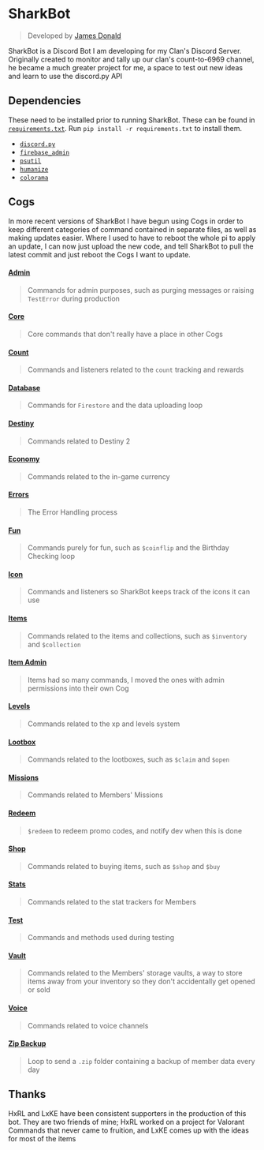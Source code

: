 # SharkBot
> Developed by [James Donald](https://jdonald.co.uk)

SharkBot is a Discord Bot I am developing for my Clan's Discord Server. 
Originally created to monitor and tally up our clan's count-to-6969 channel, he became a much greater project for me, a space to test out new ideas and learn to use the discord.py API
## Dependencies
These need to be installed prior to running SharkBot. These can be found in [`requirements.txt`](requirements.txt).
Run `pip install -r requirements.txt` to install them.
- [`discord.py`](https://pypi.org/project/discord.py/)
- [`firebase_admin`](https://pypi.org/project/firebase_admin/)
- [`psutil`](https://pypi.org/project/psutil/)
- [`humanize`](https://pypi.org/project/humanize/)
- [`colorama`](https://pypi.org/project/colorama/)
## Cogs
In more recent versions of SharkBot I have begun using Cogs in order to keep different categories of command contained in separate files, as well as making updates easier. Where I used to have to reboot the whole pi to apply an update, I can now just upload the new code, and tell SharkBot to pull the latest commit and just reboot the Cogs I want to update.
#### [Admin](cogs/admin.py)
> Commands for admin purposes, such as purging messages or raising `TestError` during production
#### [Core](cogs/core.py)
> Core commands that don't really have a place in other Cogs
#### [Count](cogs/count.py)
> Commands and listeners related to the `count` tracking and rewards
#### [Database](cogs/database.py)
> Commands for `Firestore` and the data uploading loop
#### [Destiny](cogs/destiny.py)
> Commands related to Destiny 2
#### [Economy](cogs/economy.py)
> Commands related to the in-game currency
#### [Errors](cogs/errors.py)
> The Error Handling process
#### [Fun](cogs/fun.py)
> Commands purely for fun, such as `$coinflip` and the Birthday Checking loop
#### [Icon](cogs/icon.py)
> Commands and listeners so SharkBot keeps track of the icons it can use
#### [Items](cogs/items.py)
> Commands related to the items and collections, such as `$inventory` and `$collection`
#### [Item Admin](cogs/itemadmin.py)
> Items had so many commands, I moved the ones with admin permissions into their own Cog
#### [Levels](cogs/levels.py)
> Commands related to the xp and levels system
#### [Lootbox](cogs/lootbox.py)
> Commands related to the lootboxes, such as `$claim` and `$open`
#### [Missions](cogs/missions.py)
> Commands related to Members' Missions
#### [Redeem](cogs/redeem.py)
> `$redeem` to redeem promo codes, and notify dev when this is done
#### [Shop](cogs/shop.py)
> Commands related to buying items, such as `$shop` and `$buy`
#### [Stats](cogs/stats.py)
> Commands related to the stat trackers for Members
#### [Test](cogs/test.py)
> Commands and methods used during testing
#### [Vault](cogs/vault.py)
> Commands related to the Members' storage vaults, a way to store items away from your inventory so they don't accidentally get opened or sold
#### [Voice](cogs/voice.py)
> Commands related to voice channels
#### [Zip Backup](cogs/zipbackup.py)
> Loop to send a `.zip` folder containing a backup of member data every day

## Thanks
HxRL and LxKE have been consistent supporters in the production of this bot. They are two friends of mine; HxRL worked on a project for Valorant Commands that never came to fruition, and LxKE comes up with the ideas for most of the items

